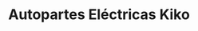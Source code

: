 ---
title: "Autopartes Eléctricas Kiko"
url: /villa-de-alvarez/autopartes-electricas-kiko/
shop: piezas de automóviles
---